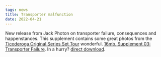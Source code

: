 ```yaml
---
tags: news
title: Transporter malfunction
date: 2022-04-21
---
```

New release from Jack Photon on transporter  failure, consequences and happenstances. This supplement contains some great photos from the [Ticoderoga Original Series Set Tour](https://www.startrektour.com/general-information/) wonderful. [16mb, Supplement 03: Transporter Failure](https://www.jackphoton.space/html/s03_transporters.html). In a hurry? [direct download](https://www.jackphoton.space/zips/startrek/supp/JP3eF_S03_TransporterFailure_HiQ.rar). 